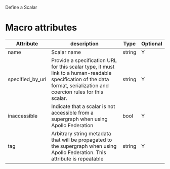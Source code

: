 Define a Scalar

# Macro attributes

| Attribute        | description                                                                                                                                                            | Type   | Optional |
|------------------|------------------------------------------------------------------------------------------------------------------------------------------------------------------------|--------|----------|
| name             | Scalar name                                                                                                                                                            | string | Y        |
| specified_by_url | Provide a specification URL for this scalar type, it must link to a human-readable specification of the data format, serialization and coercion rules for this scalar. | string | Y        |
| inaccessible     | Indicate that a scalar is not accessible from a supergraph when using Apollo Federation                                                                                | bool   | Y        |
| tag              | Arbitrary string metadata that will be propagated to the supergraph when using Apollo Federation. This attribute is repeatable                                         | string | Y        |
